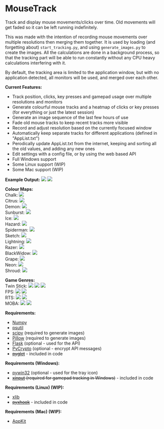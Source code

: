 # MouseTrack

Track and display mouse movements/clicks over time. Old movements will get faded so it can be left running indefinitely.

This was made with the intention of recording mouse movements over multiple resolutions then merging them together. It is used by loading (and forgetting about) `start_tracking.py`, and using `generate_images.py` to create the images. All the calculations are done in a background process, so that the tracking part will be able to run constantly without any CPU heavy calculations interfering with it.

By default, the tracking area is limited to the application window, but with no application detected, all monitors will be used, and merged over each other.

<b>Current Features:</b>
 - Track position, clicks, key presses and gamepad usage over multiple resolutions and monitors
 - Generate colourful mouse tracks and a heatmap of clicks or key presses (for everything or just the latest session)
 - Generate an image sequence of the last few hours of use
 - Fade old mouse tracks to keep recent tracks more visible
 - Record and adjust resolution based on the currently focused window
 - Automatically keep separate tracks for different applications (defined in "AppList.txt")
 - Perodically update AppList.txt from the internet, keeping and sorting all the old values, and adding any new ones
 - Edit settings with a config file, or by using the web based API
 - Full Windows support
 - Some Linux support (WIP)
 - Some Mac support (WIP)

<b>Example Output:</b>
<img src="http://i.imgur.com/UJgf0up.jpg">
<img src="http://i.imgur.com/HL023Cr.jpg">

<b>Colour Maps:</b>
<br/>Chalk:
<img src="http://i.imgur.com/ReRbDnF.jpg">
<br/>Citrus:
<img src="http://i.imgur.com/wRRsFhn.jpg">
<br/>Demon:
<img src="http://i.imgur.com/IDLRgGn.jpg">
<br/>Sunburst:
<img src="http://i.imgur.com/HtVF8In.jpg">
<br/>Ice:
<img src="http://i.imgur.com/KniZy9q.jpg">
<br/>Hazard:
<img src="http://i.imgur.com/zy9v3in.jpg">
<br/>Spiderman:
<img src="http://i.imgur.com/CwGlzfa.jpg">
<br/>Sketch:
<img src="http://i.imgur.com/z1s0iTg.jpg">
<br/>Lightning:
<img src="http://i.imgur.com/yB5udPO.jpg">
<br/>Razer:
<img src="http://i.imgur.com/Xfu0i8E.jpg">
<br/>BlackWidow:
<img src="http://i.imgur.com/1AqOHxC.jpg">
<br/>Grape:
<img src="http://i.imgur.com/fcOji6t.jpg">
<br/>Neon:
<img src="http://i.imgur.com/hd8oshz.jpg">
<br/>Shroud:
<img src="http://i.imgur.com/HmP4kSJ.jpg">

<b>Game Genres:</b>
<br/>Twin Stick:
<img src="http://i.imgur.com/mjxqbg0.png">
<img src="http://i.imgur.com/ZxBoz0i.jpg">
<img src="http://i.imgur.com/rikwsUa.jpg">
<br/>FPS:
<img src="http://i.imgur.com/Iocmy3N.jpg">
<img src="http://i.imgur.com/ii3mhBA.jpg">
<br/>RTS:
<img src="http://i.imgur.com/FSeAHYK.jpg">
<img src="http://i.imgur.com/Ct8A3tK.jpg">
<br/>MOBA:
<img src="http://i.imgur.com/X34ZrwQ.jpg">
<img src="http://i.imgur.com/Y5tttVN.jpg">

<b>Requirements:</b>
 - [Numpy](https://pypi.python.org/pypi/numpy)
 - [psutil](https://pypi.python.org/pypi/psutil)
 - [scipy](https://pypi.python.org/pypi/scipy) (required to generate images)
 - [Pillow](https://pypi.python.org/pypi/Pillow) (required to generate images)
 - [Flask](http://flask.pocoo.org/) (optional - used for the API)
 - [PyCrypto](https://pypi.python.org/pypi/pycrypto) (optional - encrypt API messages)
 - ~~[pyglet](https://pypi.python.org/pypi/pyglet/1.3.0)~~ - included in code
 
<b>Requirements (Windows):</b> 
 - [pywin32](https://sourceforge.net/projects/pywin32/files/pywin32) (optional - used for the tray icon)
 - ~~[xinput](https://github.com/r4dian/Xbox-360-Controller-for-Python/blob/master/xinput.py) (required for gamepad tracking in Windows)~~ - included in code
 
<b>Requirements (Linux) (WIP):</b>
 - [xlib](https://pypi.python.org/pypi/python-xlib)
  - ~~[pyxhook](https://github.com/JeffHoogland/pyxhook/blob/master/pyxhook.py)~~ - included in code
  
<b>Requirements (Mac) (WIP):</b>
 - [AppKit](https://pypi.python.org/pypi/AppKit/0.2.8)